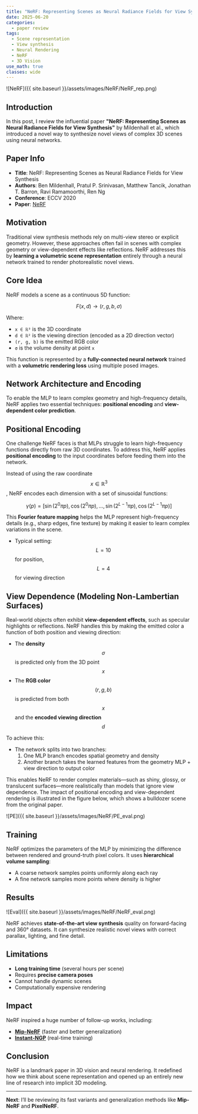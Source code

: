 ```yaml
---
title: "NeRF: Representing Scenes as Neural Radiance Fields for View Synthesis Paper Review"
date: 2025-06-20
categories:
  - paper review
tags:
  - Scene representation
  - View synthesis
  - Neural Rendering
  - NeRF
  - 3D Vision
use_math: true
classes: wide
---
```


![NeRF]({{ site.baseurl }}/assets/images/NeRF/NeRF_rep.png)


## Introduction

In this post, I review the influential paper **"NeRF: Representing Scenes as Neural Radiance Fields for View Synthesis"** by Mildenhall et al., which introduced a novel way to synthesize novel views of complex 3D scenes using neural networks.

## Paper Info

- **Title**: NeRF: Representing Scenes as Neural Radiance Fields for View Synthesis  
- **Authors**: Ben Mildenhall, Pratul P. Srinivasan, Matthew Tancik, Jonathan T. Barron, Ravi Ramamoorthi, Ren Ng  
- **Conference**: ECCV 2020  
- **Paper**: [NeRF](https://arxiv.org/abs/2003.08934)

## Motivation

Traditional view synthesis methods rely on multi-view stereo or explicit geometry. However, these approaches often fail in scenes with complex geometry or view-dependent effects like reflections. NeRF addresses this by **learning a volumetric scene representation** entirely through a neural network trained to render photorealistic novel views.

## Core Idea

NeRF models a scene as a continuous 5D function:

$$ F(x, d) \rightarrow (r, g, b, \sigma) $$


Where:
- `x ∈ ℝ³` is the 3D coordinate
- `d ∈ ℝ²` is the viewing direction (encoded as a 2D direction vector)
- `(r, g, b)` is the emitted RGB color
- `σ` is the volume density at point `x`

This function is represented by a **fully-connected neural network** trained with a **volumetric rendering loss** using multiple posed images.

## Network Architecture and Encoding

To enable the MLP to learn complex geometry and high-frequency details, NeRF applies two essential techniques: **positional encoding** and **view-dependent color prediction**.

## Positional Encoding

One challenge NeRF faces is that MLPs struggle to learn high-frequency functions directly from raw 3D coordinates. To address this, NeRF applies **positional encoding** to the input coordinates before feeding them into the network.

Instead of using the raw coordinate $$x \in \mathbb{R}^3$$, NeRF encodes each dimension with a set of sinusoidal functions:

$$
\gamma(p) = [\sin(2^0 \pi p), \cos(2^0 \pi p), \ldots, \sin(2^{L-1} \pi p), \cos(2^{L-1} \pi p)]
$$

This **Fourier feature mapping** helps the MLP represent high-frequency details (e.g., sharp edges, fine texture) by making it easier to learn complex variations in the scene.

- Typical setting: $$ L = 10 $$ for position, $$ L = 4 $$ for viewing direction

## View Dependence (Modeling Non-Lambertian Surfaces)

Real-world objects often exhibit **view-dependent effects**, such as specular highlights or reflections. NeRF handles this by making the emitted color a function of both position and viewing direction:

- The **density** $$\sigma$$ is predicted only from the 3D point $$x$$
- The **RGB color** $$(r, g, b)$$ is predicted from both $$x$$ and the **encoded viewing direction** $$d$$

To achieve this:
- The network splits into two branches:
  1. One MLP branch encodes spatial geometry and density
  2. Another branch takes the learned features from the geometry MLP + view direction to output color

This enables NeRF to render complex materials—such as shiny, glossy, or translucent surfaces—more realistically than models that ignore view dependence. The impact of positional encoding and view-dependent rendering is illustrated in the figure below, which shows a bulldozer scene from the original paper.

![PE]({{ site.baseurl }}/assets/images/NeRF/PE_eval.png)


## Training

NeRF optimizes the parameters of the MLP by minimizing the difference between rendered and ground-truth pixel colors. It uses **hierarchical volume sampling**:
- A coarse network samples points uniformly along each ray
- A fine network samples more points where density is higher

## Results
![Eval]({{ site.baseurl }}/assets/images/NeRF/NeRF_eval.png)

NeRF achieves **state-of-the-art view synthesis** quality on forward-facing and 360° datasets. It can synthesize realistic novel views with correct parallax, lighting, and fine detail.

## Limitations

- **Long training time** (several hours per scene)
- Requires **precise camera poses**
- Cannot handle dynamic scenes
- Computationally expensive rendering

## Impact

NeRF inspired a huge number of follow-up works, including:
- [**Mip-NeRF**](https://arxiv.org/abs/2103.13415) (faster and better generalization)
- [**Instant-NGP**](https://nvlabs.github.io/instant-ngp/assets/mueller2022instant.pdf) (real-time training)

## Conclusion

NeRF is a landmark paper in 3D vision and neural rendering. It redefined how we think about scene representation and opened up an entirely new line of research into implicit 3D modeling.

---

**Next**: I’ll be reviewing its fast variants and generalization methods like **Mip-NeRF** and **PixelNeRF**.

